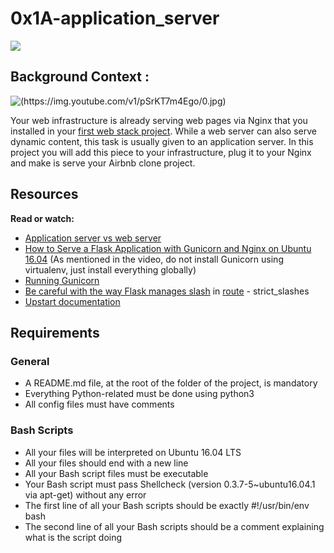 # 0x1A-application_server



![](https://imgur.com/gallery/WC86FB3)


## Background Context :

![(https://img.youtube.com/v1/pSrKT7m4Ego/0.jpg)](https://www.youtube.com/watch?v=pSrKT7m4Ego)


Your web infrastructure is already serving web pages via Nginx that you installed in your [first web stack project](https://github.com/Boul3ez85/holberton-system_engineering-devops/tree/master/0x0C-web_server). While a web server can also serve dynamic content, this task is usually given to an application server. In this project you will add this piece to your infrastructure, plug it to your Nginx and make is serve your Airbnb clone project.



## Resources


<B>Read or watch:</B>

- [Application server vs web server](https://www.nginx.com/resources/glossary/application-server-vs-web-server/)
- [
How to Serve a Flask Application with Gunicorn and Nginx on Ubuntu 16.04](https://www.digitalocean.com/community/tutorials/how-to-serve-flask-applications-with-gunicorn-and-nginx-on-ubuntu-16-04) (As mentioned in the video, do not install Gunicorn using virtualenv, just install everything globally)
- [Running Gunicorn](https://docs.gunicorn.org/en/latest/run.html)
- [Be careful with the way Flask manages slash](https://werkzeug.palletsprojects.com/en/0.14.x/routing/) in [route](https://flask.palletsprojects.com/en/1.0.x/api/#flask.Flask.route) - strict_slashes
- [Upstart documentation](http://upstart.ubuntu.com/cookbook/)



## Requirements


### General

- A README.md file, at the root of the folder of the project, is mandatory
- Everything Python-related must be done using python3
- All config files must have comments



### Bash Scripts


- All your files will be interpreted on Ubuntu 16.04 LTS
- All your files should end with a new line
- All your Bash script files must be executable
- Your Bash script must pass Shellcheck (version 0.3.7-5~ubuntu16.04.1 via apt-get) without any error
- The first line of all your Bash scripts should be exactly #!/usr/bin/env bash
- The second line of all your Bash scripts should be a comment explaining what is the script doing

